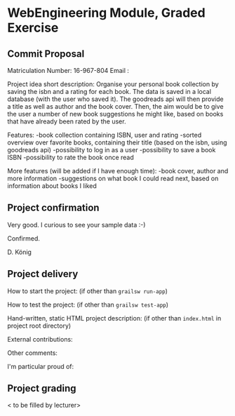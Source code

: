 # WebEngineering Module, Graded Exercise

## Commit Proposal

Matriculation Number: 16-967-804
Email               :

Project idea short description: 
Organise your personal book collection by 
saving the isbn and a rating for each book. 
The data is saved in a local database (with the 
user who saved it). The goodreads api will then 
provide a title as well as author and the book cover. 
Then, the aim would be to give the user a number of new
book suggestions he might like, based on books that 
have already been rated by the user. 

Features: 
-book collection containing ISBN, user and rating 
-sorted overview over favorite books, containing 
their title (based on the isbn, using goodreads api)
-possibility to log in as a user 
-possibility to save a book ISBN 
-possibility to rate the book once read 

More features (will be added if I have enough time):
-book cover, author and more information 
-suggestions on what book I could read next, 
based on information about books I liked 

## Project confirmation

Very good. I curious to see your sample data :-)

Confirmed.

D. König


## Project delivery <to be filled by student>

How to start the project: (if other than `grailsw run-app`)

How to test the project:  (if other than `grailsw test-app`)

Hand-written, static HTML 
project description:      (if other than `index.html` in project root directory)

External contributions:

Other comments: 

I'm particular proud of:


## Project grading 

< to be filled by lecturer>
